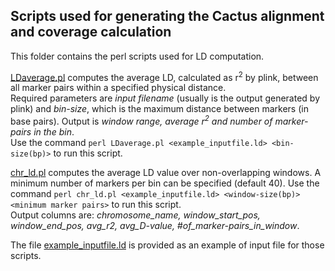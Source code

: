 ## Scripts used for generating the Cactus alignment and coverage calculation

This folder contains the perl scripts used for LD computation. <br />

[LDaverage.pl](LDaverage.pl) computes the average LD, calculated as r<sup>2</sup> by plink, between all marker pairs within a specified physical distance.<br />
Required parameters are <em>input filename</em> (usually is the output generated by plink) and <em>bin-size</em>, which is the maximum distance between markers (in base pairs). Output is <em>window range, average r<sup>2</sup> and number of marker-pairs in the bin</em>.<br />
Use the command `perl LDaverage.pl <example_inputfile.ld> <bin-size(bp)>` to run this script. <br />

[chr_ld.pl](chr_ld.pl) computes the average LD value over non-overlapping windows. A minimum number of markers per bin can be specified (default 40). 
Use the command `perl chr_ld.pl <example_inputfile.ld> <window-size(bp)> <minimum marker pairs>` to run this script. <br />
Output columns are: <em>chromosome_name, window_start_pos, window_end_pos, avg_r2, avg_D-value, #of_marker-pairs_in_window</em>.

The file [example_inputfile.ld](example_inputfile.ld) is provided as an example of input file for those scripts.